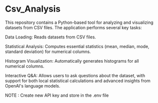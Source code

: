 # Csv_Analysis
This repository contains a Python-based tool for analyzing and visualizing datasets from CSV files. The application performs several key tasks:

Data Loading: Reads datasets from CSV files.

Statistical Analysis: Computes essential statistics (mean, median, mode, standard deviation) for numerical columns.

Histogram Visualization: Automatically generates histograms for all numerical columns.

Interactive Q&A: Allows users to ask questions about the dataset, with support for both local statistical calculations and advanced insights from OpenAI's language models.

NOTE : Create new API key and store in the .env file 
